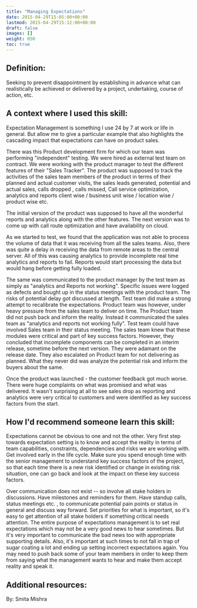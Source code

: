 ```yaml
---
title: "Managing Expectations"
date: 2015-04-29T15:05:00+00:00
lastmod: 2015-04-29T15:12:00+00:00
draft: false
images: []
weight: 050
toc: true
---
```


## Definition:

Seeking to prevent disappointment by establishing in advance what can realistically be achieved or delivered by a project, undertaking, course of action, etc.

## A context where I used this skill:

Expectation Management is something I use 24 by 7 at work or life in general.
But allow me to give a particular example that also highlights the cascading impact that expectations can have on product sales.

There was this Product development firm for which our team was performing "independent" testing.
We were hired as external test team on contract.
We were working with the product manager to test the different features of their "Sales Tracker".
The product was supposed to track the activities of the sales team members of the product in terms of their planned and actual customer visits, the sales leads generated, potential and actual sales, calls dropped , calls missed, Call service optimization, analytics and reports client wise / business unit wise / location wise / product wise etc.

The initial version of the product was supposed to have all the wonderful reports and analytics along with the other features.
The next version was to come up with call route optimization and have availability on cloud.

As we started to test, we found that the application was not able to process the volume of data that it was receiving from all the sales teams.
Also, there was quite a delay in receiving the data from remote areas to the central server.
All of this was causing analytics to provide incomplete real time analytics and reports to fail.
Reports would start processing the data but would hang before getting fully loaded.

The same was communicated to the product manager by the test team as simply as "analytics and Reports not working".
Specific issues were logged as defects and bought up in the status meetings with the product team.
The risks of potential delay got discussed at length.
Test team did make a strong attempt to recalibrate the expectations.
Product team was however, under heavy pressure from the sales team to deliver on time.
The Product team did not push back and inform the reality.
Instead it communicated the sales team as "analytics and reports not working fully".
Test team could have involved Sales team in their status meeting.
The sales team knew that these modules were critical and part of key success factors.
However, they concluded that incomplete components can be completed in an interim release, sometime before the next version.
They were adamant on the release date.
They also escalated on Product team for not delivering as planned.
What they never did was analyze the potential risk and inform the buyers about the same.

Once the product was launched - the customer feedback got much worse.
There were huge complaints on what was promised and what was delivered.
It wasn't surprising at all to see sales drop as reporting and analytics were very critical to customers and were identified as key success factors from the start.

## How I\'d recommend someone learn this skill:

Expectations cannot be obvious to one and not the other.
Very first step towards expectation setting is to know and accept the reality in terms of team capabilities, constraints, dependencies and risks we are working with.
Get involved early in the life cycle.
Make sure you spend enough time with the senior management to understand key success factors of the project, so that each time there is a new risk identified or change in existing risk situation, one can go back and look at the impact on these key success factors.

Over communication does not exist -- so involve all stake holders in discussions.
Have milestones and reminders for them.
Have standup calls, status meetings etc.
, to communicate potential pain points or status in general and discuss way forward.
Set priorities for what is important, so it's easy to get attention of all stake holders if something critical needs attention.
The entire purpose of expectations management is to set real expectations which may not be a very good news to hear sometimes.
But it's very important to communicate the bad news too with appropriate supporting details.
Also, it's important at such times to not fall in trap of sugar coating a lot and ending up setting incorrect expectations again.
You may need to push back some of your team members in order to keep them from saying what the management wants to hear and make them accept reality and speak it.

## Additional resources:

By: Smita Mishra

